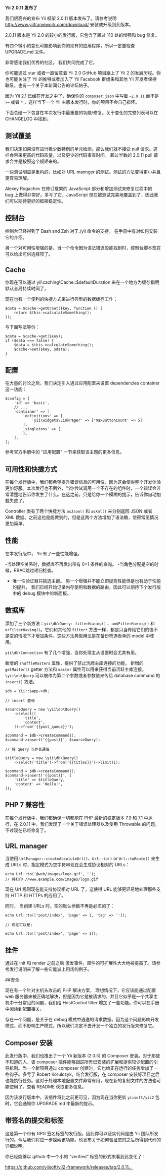 **Yii 2.0.11 发布了**

我们很高兴的宣布 Yii 框架 2.0.11 版本发布了。请参考说明 http://www.yiiframework.com/download/ 安装或升级到此版本。

2.0.11 版本是 Yii 2.0 的较小的发行版，它包含了超过 110 处的增强和 bug 修复。

有四个微小的变化可能影响到你的现有的应用程序，所以一定要检查 UPGRADE.md 文件。

非常感谢我们优秀的社区， 我们共同完成了它。

你可能通过 star 或者一直留意着 Yii 2.0 GitHub 项目跟上了 Yii 2 的发展历程。你也可能关注了 Yii 的推特或者加入了 Yii Facebook 群组来和其他 Yii 开发者保持联系。也有一个关于本新闻公告的论坛帖子。

因为 Yii 2.1 已经在开发之中了，确保你的 `composer.json` 中写着 `~2.0.11` 而不是  `>=` 或者 `*` ，这样当下一个 Yii 主版本发行时，你的项目不会自己损坏。

下面总结一下包含在本次发行中最重要的功能/修复。关于变化的完整列表可以在 CHANGELOG 中找到。


## 测试覆盖

我们决定如果没有进行极少数特例的单元检测，那么我们就不接受 pull 请求。这样会带来更高的代码质量，以及更少的代码审查时间。 超过半数的 2.0.11 pull 请求合并是按照这个规矩来的。

一些测试明显是重构的，比如对 URL mannger 的测试。测试的方法变得更小并且更容易理解。

Alexey Rogachev 在修订框架的 JavaScript 部分和增加测试来修复过程中的 bug 上做得非常好。多亏了它，JavaScript 现在被测试完美地覆盖到了，因此我们可以期待更好的框架稳定性。


## 控制台

控制台已经得到了 Bash and Zsh 对于./yii 命令的支持。 在手册中有对如何安装它的介绍。

另一个对可用性增强的是，当一个命令因为语法错误没能找到时，控制台脚本现在可以给出可供选择项了。


## Cache

你现在可以通过 yii\caching\Cache::$defaultDuration 来在一个地方为缓存指明默认全局持续时间了，

现在也有一个便利的快捷方式来进行典型的数据缓存工作：

```
$data = $cache->getOrSet($key, function () {
    return $this->calculateSomething();
});
```

与下面写法等价：

```
$data = $cache->get($key);
if ($data === false) {
    $data = $this->calculateSomething();
    $cache->set($key, $data);
}
```

##  配置

在大量的讨论之后，我们决定引入通过应用配置来设置 dependencies container 这一功能：

```
$config = [
    'id' => 'basic',
    // ...
    'container' => [
        'definitions' => [
            'yii\widgets\LinkPager' => ['maxButtonCount' => 5]
        ],
        'singletons' => [
        ],
    ],
];
```

参考官方手册中的 "应用配置" 一节来获取该主题的更多信息。

## 可用性和快捷方式

在每个发行版中，我们都希望提升错误信息的可用性，因为这会使得整个开发体验更加舒服。本次发行也不例外，当你尝试调用一个不存在的组件时，一个错误会非常清楚地告诉你发生了什么。在这之前，只是给你一个模糊的提示，告诉你自动加载失败了。

Controller 类有了两个快捷方法 `asJson()` 和 `asXml()` 来分别返回 JSON 或者 XML 数据。之前这也是能做到的，但是这两个方法增加了语法糖，使得常见情况更加简单。


## 性能

在本发行版中， Yii 有了一些性能增强。

-当处理空关系时，数据库不再发出带有 0=1 条件的查询。
-当角色分配是空的时候，RBAC跳过递归检查。
- 唯一性验证器只挑选主键。
另一个增强并不能立即提高性能但是也有助于性能的提升， 我们已经开始记录内存使用和数据的路由，因此可以期待下个发行版中的 debug 模块中的新面板。

## 数据库

添加了三个新方法：`yii\db\Query: filterHaving()` 、`andFilterHaving()` 和 `orFilterHaving()`。它们和其他的 `filter*` 方法一样，都是只当传给它们的值不是空的情况下才增加条件。这些方法典型用法是在备份筛选表单的 model 中使用。

`yii\db\Connection` 有了几个增强，当你处理主从设置时会尤其有用。

新增的  `shuffleMasters`  属性，提供了禁止洗牌主库连接的功能。
新增的 `getMaster()` getter 方法和 `master` 属性可以用来获得当前活跃主库连接。
`\yii\db\Query` 可以被作为第二个参数或者参数值来传给 database command 的 `insert()` 方法。

```
$db = Yii::$app->db;
 
// insert 查询
 
$sourceQuery = new \yii\db\Query()
    ->select([
        'title',
        'content',
    ])->from('{{post_queue}}');
 
$command = $db->createCommand();
$command->insert('{{post}}', $sourceQuery);
 
// 将 query 当作普通值
 
$titleQuery = new \yii\db\Query()
    ->select('title')->from('{{titles}}')->limit(1);
 
$command = $db->createCommand();
$command->insert('{{post}}', [
    'title' => $titleQuery,
    'content' => 'Hello!',
]);
```

## PHP 7 兼容性

在每个发行版中，我们都确保一切都能在 PHP 最新的稳定版本 7.0 和 7.1 中运行，在 2.0.11 中，我们发现了一个关于错误处理器以及使用 Throwable 的问题，不过现在已经修复了。

## URL manager

当使用 `UrlManager::createAbsoluteUrl()`、`Url::to()` or `Url::toRoute()` 来生成 URLs 时，指定模式为空字符串现在会生成协议相对的 URLs：


```
echo Url::to('@web/images/logo.gif', '');
// 将打印 //www.example.com/images/logo.gif
```

现在 Url 规则现在能支持协议相对 URL 了，这使得 URL 能够更轻易地处理那些支持 HTTP 和 HTTPs 的应用了。

同时， 当创建 URLs 时，空的默认参数不再是必须的了：

```
echo Url::to(['post/index', 'page' => 1, 'tag' => '']);
 
// 现在可以是:
 
echo Url::to(['post/index', 'page' => 1]);
```


## 挂件

通过在 init 和 render 之前之后 激发事件，部件的可扩展性大大地被提高了。请参考发行说明来了解一些它能派上用场的例子。


##安全

现在有一个针对主机头攻击的 PHP 解决方案。 理想情况下，它应该能通过配置 web 服务器来被正确地解决，但是因为它是被请求的，并且它似乎是一个共享主机中十分常见的问题，我们给 HostControl filter 增加了一些功能。你可以在手册中阅读到配置相关。

存在一个问题，是关于在 debug 模式中逃逸的请求数据。因为这个问题影响开发模式，而不影响生产模式，所以我们决定不去开发一个独立的发行版来修复它。


## Composer 安装

此发行版中，我们也推出了一个 Yii 新版本 (2.0.5) 的 Composer 安装。对于那些不知道的人，该 composer 插件能够跟踪所有已安装的扩展和提供较少配置的引导机制。当一个新项目通过 composer 创建时，它也给正在运行的任务增加了一些钩子。多亏了 Robert Korulczyk，结合发行版，在 composer 安装好项目之后也能执行任务。这对于处理本地配置文件非常有用，现在新的复制文件的方法也可能使用了。查看 README 获取更多信息。

因为该发行版本中，该插件将比之前更可见，因为现在当你更新 `yiisoft/yii2`  包时，它会通知你 UPGRADE.md 中最新的提示。


## 带签名的提交和标签

这是第一个带有 GPG 签名标签的发行版，因此你可以证实代码是由 Yii 团队所发行的。今后我们将进一步探索该功能，也发布关于如何验证您的之后所得到代码的详细说明。

你已经能够以 github 中一个小的 "verified" 标签的形式来看到此变化了：

https://github.com/yiisoft/yii2-framework/releases/tag/2.0.11。